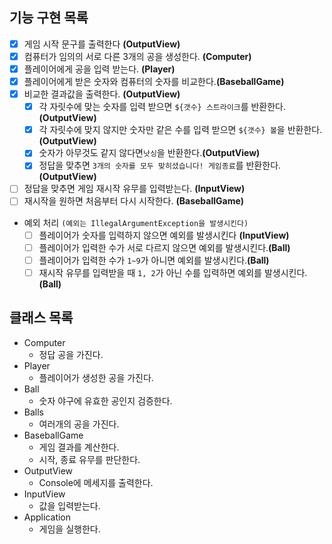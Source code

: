 

##  기능 구현 목록

- [x] 게임 시작 문구를 출력한다 **(OutputView)**
- [x] 컴퓨터가 임의의 서로 다른 3개의 공을 생성한다. **(Computer)**
- [x] 플레이어에게 공을 입력 받는다.  **(Player)**
- [x] 플레이어에게 받은 숫자와 컴퓨터의 숫자를 비교한다.**(BaseballGame)**
- [x] 비교한 결과값을 출력한다. **(OutputView)**
    - [x] 각 자릿수에 맞는 숫자를 입력 받으면 `${갯수} 스트라이크`를 반환한다. **(OutputView)**
    - [x] 각 자릿수에 맞지 않지만 숫자만 같은 수를 입력 받으면 `${갯수} 볼`을 반환한다. **(OutputView)**
    - [x] 숫자가 아무것도 같지 않다면`낫싱`을 반환한다.**(OutputView)**
    - [x] 정답을 맞추면 `3개의 숫자를 모두 맞히셨습니다! 게임종료`를 반환한다.**(OutputView)**
- [ ] 정답을 맞추면 게임 재시작 유무를 입력받는다. **(InputView)**
- [ ] 재시작을 원하면 처음부터 다시 시작한다. **(BaseballGame)**
- 예외 처리 `(예외는 IllegalArgumentException을 발생시킨다)`
    - [ ] 플레이어가 숫자를 입력하지 않으면 예외를 발생시킨다 **(InputView)**
    - [ ] 플레이어가 입력한 수가 서로 다르지 않으면 예외를 발생시킨다.**(Ball)**
    - [ ] 플레이어가 입력한 수가 `1~9`가 아니면 예외를 발생시킨다.**(Ball)**
    - [ ] 재시작 유무를 입력받을 때 `1, 2`가 아닌 수를 입력하면 예외를 발생시킨다.**(Ball)**

## 클래스 목록

- Computer
    - 정답 공을 가진다.
- Player
    - 플레이어가 생성한 공을 가진다.
- Ball
    - 숫자 야구에 유효한 공인지 검증한다.
- Balls
    - 여러개의 공을 가진다.
- BaseballGame
    - 게임 결과를 계산한다.
    - 시작, 종료 유무를 판단한다.
- OutputView
    - Console에 메세지를 출력한다.
- InputView
    - 값을 입력받는다.
- Application
    - 게임을 실행한다.
